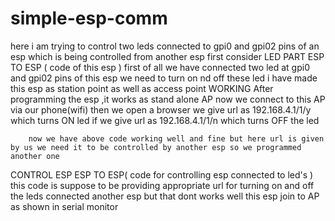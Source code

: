 # simple-esp-comm
here i am trying to control two leds connected to gpi0 and gpi02 pins of an esp which is being controlled from another esp
first consider LED PART ESP TO ESP ( code of this esp )
               first of all we have connected two led at gpi0 and gpi02 pins of this esp
               we need to turn on nd off these led 
               i have made this esp as station point as well as access point 
 WORKING 
        After programming the esp ,it works as stand alone AP 
        now we connect to this AP via our phone(wifi)
        then we open a browser we give url as 192.168.4.1/1/y which turns ON led 
        if we give url as 192.168.4.1/1/n which turns OFF the led 
        
        now we have above code working well and fine but here url is given by us we need it to be controlled by another esp so we programmed another one     
        
        
 CONTROL ESP ESP TO ESP( code for controlling esp connected to led's )
 this code is suppose to be providing appropriate url for turning on and off the leds connected another esp 
 but that dont works well
 this esp join to AP as shown in serial monitor
        
